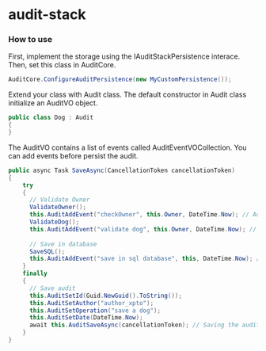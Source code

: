 # audit-stack

### How to use

First, implement the storage using the IAuditStackPersistence interace. Then, set this class in AuditCore.

```csharp
AuditCore.ConfigureAuditPersistence(new MyCustomPersistence());
```

Extend your class with Audit class. The default constructor in Audit class initialize an AuditVO object.
```csharp
public class Dog : Audit
{
}
```

The AuditVO contains a list of events called AuditEventVOCollection. You can add events before persist the audit.
```csharp
public async Task SaveAsync(CancellationToken cancellationToken)
{
    try
    {
      // Validate Owner
      ValidateOwner();
      this.AuditAddEvent("checkOwner", this.Owner, DateTime.Now); // Adding event
      ValidateDog();
      this.AuditAddEvent("validate dog", this.Owner, DateTime.Now); // Adding event
  
      // Save in database
      SaveSQL();
      this.AuditAddEvent("save in sql database", this, DateTime.Now); // Adding event
    }
    finally
    {
      // Save audit
      this.AuditSetId(Guid.NewGuid().ToString());
      this.AuditSetAuthor("author_xpto");
      this.AuditSetOperation("save a dog");
      this.AuditSetDate(DateTime.Now);
      await this.AuditSaveAsync(cancellationToken); // Saving the audit
    }
}
```




